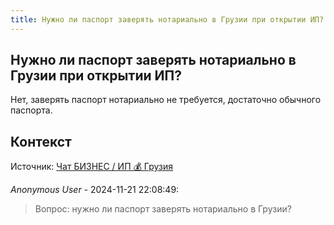 ```yaml
---
title: Нужно ли паспорт заверять нотариально в Грузии при открытии ИП?
---
```


## Нужно ли паспорт заверять нотариально в Грузии при открытии ИП?

Нет, заверять паспорт нотариально не требуется, достаточно обычного паспорта.

## Контекст

Источник: [Чат БИЗНЕС / ИП 💰 Грузия](https://t.me/ip_ge)

_Anonymous User_ - 2024-11-21 22:08:49:

> Вопрос: нужно ли паспорт заверять нотариально в Грузии?
